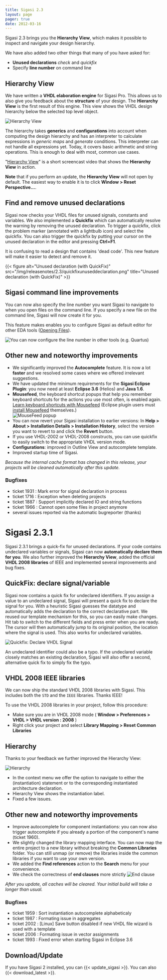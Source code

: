 ```yaml
---
title: Sigasi 2.3
layout: page
pager: true
date: 2012-03-16
---
```


Sigasi 2.3 brings you the **Hierarchy View**, which makes it possible to
inspect and navigate your design hierarchy.

We have also added two other things that many of you have asked for:

-   **Unused declarations** *check* and *quickfix*
-   Specify **line number** on command line

Hierarchy View
--------------


We have written a **VHDL elaboration engine** for Sigasi Pro. This allows
us to also give you feedback about the **structure** of your design. The
**Hierarchy View** is the first result of this engine. This view shows
the VHDL design hierarchy below the selected top level object.

![Hierarchy View](/img/releasenotes/2.3/hierarchyviewconf.png "Hierarchy View")

The hierarchy takes **generics** and **configurations** into account
when computing the design hierarchy and has an interpreter to calculate
expressions in *generic maps* and *generate* conditions. This
interpreter can not handle all expressions yet. Today, it covers basic
arithmetic and string operations. This is enough to deal with most,
common use cases.

"[Hierarchy View](/screencasts/hierarchy_view)" is a short screencast video that shows the **Hierarchy View** in action.

**Note** that if you perform an update, the **Hierarchy View** will not open by default. The easiest way to enable it is to click **Window \> Reset Perspective…**.

Find and remove unused declarations
-----------------------------------

Sigasi now checks your VHDL files for unused signals, constants and
variables. We also implemented a **Quickfix** which can automatically
resolve the warning by removing the unused declaration. To trigger a
quickfix, click the problem marker (annotated with a lightbulb icon) and
select the quickfix. You can also trigger the quickfix by putting your
cursor on the unused declaration in the editor and pressing **Ctrl+F1**.

It is confusing to read a design that contains 'dead code'. This new
feature will make it easier to detect and remove it.

{{< figure alt="Unused declaration (with QuickFix)" src="/img/releasenotes/2.3/quickfixunuseddeclaration.png" title="Unused declaration (with QuickFix)" >}}

Sigasi command line improvements
--------------------------------

You can now also specify the line number you want Sigasi to navigate to
when you open files on the command line. If you specify a new file on
the command line, Sigasi will now create it for you.

This feature makes enables you to configure Sigasi as default editor for
other EDA tools ([Opening Files](/manual/opening)).

![You can now configure the line number in other tools (e.g. Quartus)](/img/releasenotes/2.3/quartuscommandlineannotated.png "You can now configure the line number in other tools (e.g. Quartus)")

Other new and noteworthy improvements
-------------------------------------

-   We significantly improved the **Autocomplete** feature. It is now a lot **faster** and we resolved some cases where we offered irrelevant suggestions.
-   We have updated the minimum requirements for the **Sigasi Eclipse Plugin**: you now need at least **Eclipse 3.6** (Helios) and **Java 1.6**.
-   **Mousefeed**, the keyboard shortcut popups that help you remember
    keyboard shortcuts for the actions you use most often, is enabled
    again. [Learn keyboard shortcuts with Mousefeed](/tech/mousefeed)
    (Eclipse plugin users must [install Mousefeed](http://marketplace.eclipse.org/content/mousefeed) themselves.)  
    ![MouseFeed popup](/img/releasenotes/2.3/mousefeed.png "MouseFeed popup")
-   You can now revert your Sigasi installation to earlier versions: In
    **Help \> About \> Installation Details \> Installation History**,
    select the version you want to revert to and click the **Revert**
    button.
-   If you use VHDL-2002 or VHDL-2008 constructs, you can use quickfix
    to easily switch to the appropriate VHDL version mode.
-   **Configurations**: improved in Outline View and autocomplete
    template.
-   Improved startup time of Sigasi.

*Because the internal cache format has changed in this release, your
projects will be cleaned automatically after this update.*

### Bugfixes

-   ticket 1931 : Mark error for signal declaration in process
-   ticket 1716 : Exception when deleting projects
-   ticket 1887 : Support implicitly declared IO and string functions
-   ticket 1966 : Cannot open some files in project anymore
-   several issues reported via the automatic bugreporter (thanks)


Sigasi 2.3.1
============

Sigasi 2.3.1 brings a quick-fix for unused declarations. If your code contains undeclared variables or signals, Sigasi can now **automatically declare them for you**.
We also further improved the **Hierarchy View**, added the official **VHDL 2008 libraries** of IEEE and implemented several improvements and bug fixes.

QuickFix: declare signal/variable
---------------------------------

Sigasi now contains a quick fix for undeclared identifiers. If you assign a
value to an undeclared signal, Sigasi will present a quick fix to
declare the signal for you. With a heuristic Sigasi guesses the datatype
and automatically adds the declaration to the correct declarative part.
We reused our template mechanism for this, so you can easily make
changes. Hit tab to switch to the different fields and press enter when
you are ready. The cursor will then automatically jump to its original
position, the location where the signal is used. This also works for undeclared variables.

![Quickfix: Declare VHDL Signal](/img/releasenotes/2.3/declare_signal.png "Quickfix: Declare VHDL Signal")

An undeclared identifier could also be a typo. If the undeclared
variable closely matches an existing declaration, Sigasi will also offer
a second, alternative quick fix to simply fix the typo.

VHDL 2008 IEEE libraries
------------------------

We can now ship the standard VHDL 2008 libraries with Sigasi. This
includes both the `STD` and the `IEEE` libraries. Thanks IEEE!

To use the VHDL 2008 libraries in your project, follow this procedure:

-   Make sure you are in VHDL 2008 mode ( **Window \> Preferences \> VHDL \> VHDL version : 2008** )
-   Right click your project and select **Library Mapping \> Reset Common Libraries**

Hierarchy
---------

Thanks to your feedback we further improved the Hierarchy View:

![Hierarchy](/img/releasenotes/2.3/hierarchyview_0.png "Hierarchy")

-   In the context menu we offer the option to navigate to either the
    (instantiation) statement or to the corresponding instantiated
    architecture declaration.
-   Hierarchy View shows the instantiation label.
-   Fixed a few issues.

Other new and noteworthy improvements
-------------------------------------

-   Improve autocomplete for component instantiations: you can now also
    trigger autocomplete if you already a portion of the component's
    name (ticket 1960).
-   We slightly changed the library mapping interface. You can now map
    the entire project to a new library without breaking the **Common
    Libraries** folder. You can still unmap (or remove) the libraries
    inside the common libraries if you want to use your own version.
-   We added the **Find references** action to the **Search** menu for
    your convenience.
-   We check the correctness of **end clauses**  more strictly
    ![End clause](/img/releasenotes/2.3/endclause.png "End clause")

*After you update, all caches will be cleared. Your initial build will take a longer than usual.*

### Bugfixes

-   ticket 1959 : Sort instantiation autocomplete alphabeticaly
-   ticket 1987 : Formating issue in aggregates
-   ticket 2002 : \[Linux\] Save button disabled if new VHDL file wizard is used with a template
-   ticket 2006 : Formating issue in vector assignments
-   ticket 1993 : Fixed error when starting Sigasi in Eclipse 3.6

Download/Update
---------------

If you have Sigasi 2 installed, you can {{< update_sigasi >}}. You can also {{< download_latest >}}.
